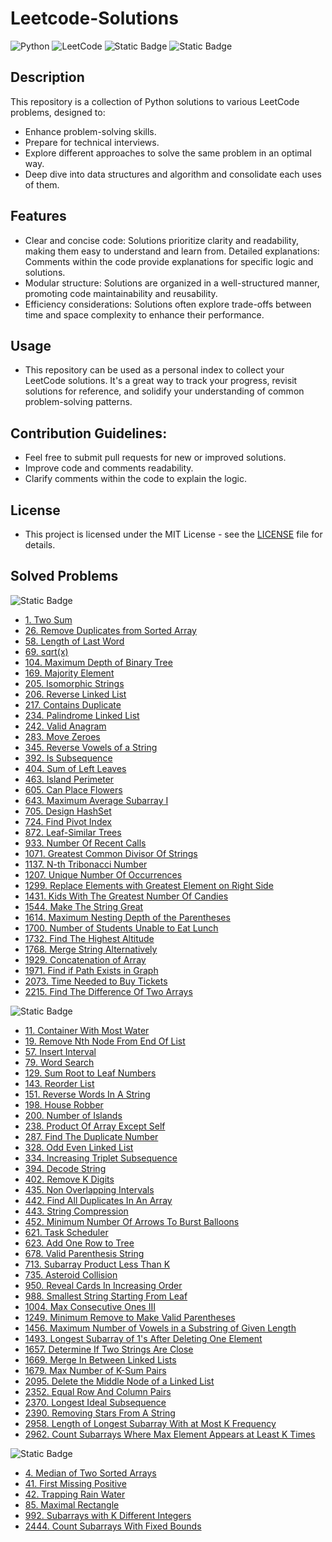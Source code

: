 # Leetcode-Solutions

![Python](https://img.shields.io/badge/python-3670A0?style=for-the-badge&logo=python&logoColor=ffdd54)
![LeetCode](https://img.shields.io/badge/LeetCode-000000?style=for-the-badge&logo=LeetCode&logoColor=#d16c06)
![Static Badge](https://img.shields.io/badge/algorithms%20and%20data%20structures-blue?style=for-the-badge)
![Static Badge](https://img.shields.io/badge/license-MIT-green?style=for-the-badge)

## Description

This repository is a collection of Python solutions to various LeetCode problems, designed to:

- Enhance problem-solving skills.
- Prepare for technical interviews.
- Explore different approaches to solve the same problem in an optimal way.
- Deep dive into data structures and algorithm and consolidate each uses of them.

## Features

- Clear and concise code: Solutions prioritize clarity and readability, making them easy to understand and learn from.
  Detailed explanations: Comments within the code provide explanations for specific logic and solutions.
- Modular structure: Solutions are organized in a well-structured manner, promoting code maintainability and reusability.
- Efficiency considerations: Solutions often explore trade-offs between time and space complexity to enhance their performance.

## Usage

- This repository can be used as a personal index to collect your LeetCode solutions. It's a great way to track your progress, revisit solutions for reference, and solidify your understanding of common problem-solving patterns.

## Contribution Guidelines:

- Feel free to submit pull requests for new or improved solutions.
- Improve code and comments readability.
- Clarify comments within the code to explain the logic.

## License

- This project is licensed under the MIT License - see the [LICENSE](https://github.com/MarcoBasileDev/Leetcode-Solutions/blob/main/README.md) file for details.

## Solved Problems

![Static Badge](https://img.shields.io/badge/LeetCode%20Easy%20-green?style=for-the-badge)

- [1. Two Sum](https://github.com/MarcoBasileDev/LeetCode-Solutions/blob/main/Solutions/easy/1_two_sum.py)
- [26. Remove Duplicates from Sorted Array](https://github.com/MarcoBasileDev/LeetCode-Solutions/blob/main/Solutions/easy/26_remove_duplicates_from_sorted_array.py)
- [58. Length of Last Word](https://github.com/MarcoBasileDev/LeetCode-Solutions/blob/main/Solutions/easy/58_length_of_last_word.py)
- [69. sqrt(x)](https://github.com/MarcoBasileDev/LeetCode-Solutions/blob/main/Solutions/easy/69_sqrt_x.py)
- [104. Maximum Depth of Binary Tree](https://github.com/MarcoBasileDev/LeetCode-Solutions/blob/main/Solutions/easy/104_maximum_depth_of_binary_tree.py)
- [169. Majority Element](https://github.com/MarcoBasileDev/LeetCode-Solutions/blob/main/Solutions/easy/169_majority_element.py)
- [205. Isomorphic Strings](https://github.com/MarcoBasileDev/LeetCode-Solutions/blob/main/Solutions/easy/205_isomorphic_strings.py)
- [206. Reverse Linked List](https://github.com/MarcoBasileDev/LeetCode-Solutions/blob/main/Solutions/easy/206_reverse_linked_list.py)
- [217. Contains Duplicate](https://github.com/MarcoBasileDev/LeetCode-Solutions/blob/main/Solutions/easy/217_contains_duplicate.py)
- [234. Palindrome Linked List](https://github.com/MarcoBasileDev/LeetCode-Solutions/blob/main/Solutions/easy/234_palindrome_linked_list.py)
- [242. Valid Anagram](https://github.com/MarcoBasileDev/LeetCode-Solutions/blob/main/Solutions/easy/242_valid_anagram.py)
- [283. Move Zeroes](https://github.com/MarcoBasileDev/LeetCode-Solutions/blob/main/Solutions/easy/283_move_zeroes.py)
- [345. Reverse Vowels of a String](https://github.com/MarcoBasileDev/LeetCode-Solutions/blob/main/Solutions/easy/345_reverse_vowels_of_a_string.py)
- [392. Is Subsequence](https://github.com/MarcoBasileDev/LeetCode-Solutions/blob/main/Solutions/easy/392_is_subsequence.py)
- [404. Sum of Left Leaves](https://github.com/MarcoBasileDev/LeetCode-Solutions/blob/main/Solutions/easy/404_sum_of_left_leaves.py)
- [463. Island Perimeter](https://github.com/MarcoBasileDev/LeetCode-Solutions/blob/main/Solutions/easy/463_island_perimeter.py)
- [605. Can Place Flowers](https://github.com/MarcoBasileDev/LeetCode-Solutions/blob/main/Solutions/easy/605_can_place_flowers.py)
- [643. Maximum Average Subarray I](https://github.com/MarcoBasileDev/LeetCode-Solutions/blob/main/Solutions/easy/643_maximum_average_subarray_I.py)
- [705. Design HashSet](https://github.com/MarcoBasileDev/LeetCode-Solutions/blob/main/Solutions/easy/705_design_hashset.py)
- [724. Find Pivot Index](https://github.com/MarcoBasileDev/LeetCode-Solutions/blob/main/Solutions/easy/724_find_pivot_index.py)
- [872. Leaf-Similar Trees](https://github.com/MarcoBasileDev/LeetCode-Solutions/blob/main/Solutions/easy/872_leaf_similar_trees.py)
- [933. Number Of Recent Calls](https://github.com/MarcoBasileDev/LeetCode-Solutions/blob/main/Solutions/easy/933_number_of_recent_calls.py)
- [1071. Greatest Common Divisor Of Strings](https://github.com/MarcoBasileDev/LeetCode-Solutions/blob/main/Solutions/easy/1071_greatest_common_divisor_of_strings.py)
- [1137. N-th Tribonacci Number](https://github.com/MarcoBasileDev/LeetCode-Solutions/blob/main/Solutions/easy/1137_n_th_tribonacci_number.py)
- [1207. Unique Number Of Occurrences](https://github.com/MarcoBasileDev/LeetCode-Solutions/blob/main/Solutions/easy/1207_unique_number_of_occurrences.py)
- [1299. Replace Elements with Greatest Element on Right Side](https://github.com/MarcoBasileDev/LeetCode-Solutions/blob/main/Solutions/easy/1299_replace_elements_with_greatest_element_on_right_side.py)
- [1431. Kids With The Greatest Number Of Candies](https://github.com/MarcoBasileDev/LeetCode-Solutions/blob/main/Solutions/easy/1431_kids_with_the_greatest_number_of_candies.py)
- [1544. Make The String Great](https://github.com/MarcoBasileDev/LeetCode-Solutions/blob/main/Solutions/easy/1544_make_the_string_great.py)
- [1614. Maximum Nesting Depth of the Parentheses](https://github.com/MarcoBasileDev/LeetCode-Solutions/blob/main/Solutions/easy/1614_maximum_nesting_depth_of_the_parentheses.py)
- [1700. Number of Students Unable to Eat Lunch](https://github.com/MarcoBasileDev/LeetCode-Solutions/blob/main/Solutions/easy/1700_number_of_students_unable_to_eat_lunch.py)
- [1732. Find The Highest Altitude](https://github.com/MarcoBasileDev/LeetCode-Solutions/blob/main/Solutions/easy/1732_find_the_highest_altitude.py)
- [1768. Merge String Alternatively](https://github.com/MarcoBasileDev/LeetCode-Solutions/blob/main/Solutions/easy/1768_merge_string_alternatively.py)
- [1929. Concatenation of Array](https://github.com/MarcoBasileDev/LeetCode-Solutions/blob/main/Solutions/easy/1929_concatenation_of_array.py)
- [1971. Find if Path Exists in Graph](https://github.com/MarcoBasileDev/LeetCode-Solutions/blob/main/Solutions/easy/1971_find_if_path_exists_in_graph.py)
- [2073. Time Needed to Buy Tickets](https://github.com/MarcoBasileDev/LeetCode-Solutions/blob/main/Solutions/easy/2073_time_needed_to_buy_tickets.py)
- [2215. Find The Difference Of Two Arrays](https://github.com/MarcoBasileDev/LeetCode-Solutions/blob/main/Solutions/easy/2215_find_the_difference_of_two_arrays.py)

![Static Badge](https://img.shields.io/badge/LeetCode%20Medium%20-yellow?style=for-the-badge)

- [11. Container With Most Water](https://github.com/MarcoBasileDev/LeetCode-Solutions/blob/main/Solutions/medium/11_container_with_most_water.py)
- [19. Remove Nth Node From End Of List](https://github.com/MarcoBasileDev/LeetCode-Solutions/blob/main/Solutions/medium/19_remove_nth_node_from_end_of_list.py)
- [57. Insert Interval](https://github.com/MarcoBasileDev/LeetCode-Solutions/blob/main/Solutions/medium/57_insert_inverval.py)
- [79. Word Search](https://github.com/MarcoBasileDev/LeetCode-Solutions/blob/main/Solutions/medium/79_word_search.py)
- [129. Sum Root to Leaf Numbers](https://github.com/MarcoBasileDev/LeetCode-Solutions/blob/main/Solutions/medium/129_sum_root_to_leaf_numbers.py)
- [143. Reorder List](https://github.com/MarcoBasileDev/LeetCode-Solutions/blob/main/Solutions/medium/143_reorder_list.py)
- [151. Reverse Words In A String](https://github.com/MarcoBasileDev/LeetCode-Solutions/blob/main/Solutions/medium/151_reverse_words_in_a_string.py)
- [198. House Robber](https://github.com/MarcoBasileDev/LeetCode-Solutions/blob/main/Solutions/medium/198_house_robber.py)
- [200. Number of Islands](https://github.com/MarcoBasileDev/LeetCode-Solutions/blob/main/Solutions/easy/200_number_of_islands.py)
- [238. Product Of Array Except Self](https://github.com/MarcoBasileDev/LeetCode-Solutions/blob/main/Solutions/medium/238_product_of_array_except_self.py)
- [287. Find The Duplicate Number](https://github.com/MarcoBasileDev/LeetCode-Solutions/blob/main/Solutions/medium/287_find_the_duplicate_number.py)
- [328. Odd Even Linked List](https://github.com/MarcoBasileDev/LeetCode-Solutions/blob/main/Solutions/medium/328_odd_even_linked_list.py)
- [334. Increasing Triplet Subsequence](https://github.com/MarcoBasileDev/LeetCode-Solutions/blob/main/Solutions/medium/334_increasing_triplet_subsequence.py)
- [394. Decode String](https://github.com/MarcoBasileDev/LeetCode-Solutions/blob/main/Solutions/medium/394_decode_string.py)
- [402. Remove K Digits](https://github.com/MarcoBasileDev/LeetCode-Solutions/blob/main/Solutions/medium/402_remove_k_digits.py)
- [435. Non Overlapping Intervals](https://github.com/MarcoBasileDev/LeetCode-Solutions/blob/main/Solutions/medium/435_non_overlapping_intervals.py)
- [442. Find All Duplicates In An Array](https://github.com/MarcoBasileDev/LeetCode-Solutions/blob/main/Solutions/medium/442_find_all_duplicates_in_an_array.py)
- [443. String Compression](https://github.com/MarcoBasileDev/LeetCode-Solutions/blob/main/Solutions/medium/443_string_compression.py)
- [452. Minimum Number Of Arrows To Burst Balloons](https://github.com/MarcoBasileDev/LeetCode-Solutions/blob/main/Solutions/medium/452_minimum_number_of_arrows_to_burst_balloons.py)
- [621. Task Scheduler](https://github.com/MarcoBasileDev/LeetCode-Solutions/blob/main/Solutions/medium/621_task_scheduler.py)
- [623. Add One Row to Tree](https://github.com/MarcoBasileDev/LeetCode-Solutions/blob/main/Solutions/medium/623_add_one_row_to_tree.py)
- [678. Valid Parenthesis String](https://github.com/MarcoBasileDev/LeetCode-Solutions/blob/main/Solutions/medium/678_valid_parenthesis_string.py)
- [713. Subarray Product Less Than K](https://github.com/MarcoBasileDev/LeetCode-Solutions/blob/main/Solutions/medium/713_subarray_product_less_than_k.py)
- [735. Asteroid Collision](https://github.com/MarcoBasileDev/LeetCode-Solutions/blob/main/Solutions/medium/735_asteroid_collision.py)
- [950. Reveal Cards In Increasing Order](https://github.com/MarcoBasileDev/LeetCode-Solutions/blob/main/Solutions/medium/950_reveal_cards_in_increasing_order.py)
- [988. Smallest String Starting From Leaf](https://github.com/MarcoBasileDev/LeetCode-Solutions/blob/main/Solutions/medium/988_smallest_string_starting_from_leaf.py)
- [1004. Max Consecutive Ones III](https://github.com/MarcoBasileDev/LeetCode-Solutions/blob/main/Solutions/medium/1004_max_consecutive_ones_III.py)
- [1249. Minimum Remove to Make Valid Parentheses](https://github.com/MarcoBasileDev/LeetCode-Solutions/blob/main/Solutions/medium/1249_minimum_remove_to_make_valid_parentheses.py)
- [1456. Maximum Number of Vowels in a Substring of Given Length](https://github.com/MarcoBasileDev/LeetCode-Solutions/blob/main/Solutions/medium/1456_maximum_number_of_vowels_in_a_substring_of_given_length.py)
- [1493. Longest Subarray of 1's After Deleting One Element](https://github.com/MarcoBasileDev/LeetCode-Solutions/blob/main/Solutions/medium/1493_longest_subarray_of_1s_after_deleting_one_element.py)
- [1657. Determine If Two Strings Are Close](https://github.com/MarcoBasileDev/LeetCode-Solutions/blob/main/Solutions/medium/1657_determine_if_two_strings_are_close.py)
- [1669. Merge In Between Linked Lists](https://github.com/MarcoBasileDev/LeetCode-Solutions/blob/main/Solutions/medium/1669_merge_in_between_linked_lists.py)
- [1679. Max Number of K-Sum Pairs](https://github.com/MarcoBasileDev/LeetCode-Solutions/blob/main/Solutions/medium/1679_max_number_of_k_sum_pairs.py)
- [2095. Delete the Middle Node of a Linked List](https://github.com/MarcoBasileDev/LeetCode-Solutions/blob/main/Solutions/medium/2095_delete_the_middle_node_of_a_linked_list.py)
- [2352. Equal Row And Column Pairs](https://github.com/MarcoBasileDev/LeetCode-Solutions/blob/main/Solutions/medium/2352_equal_row_and_column_pairs.py)
- [2370. Longest Ideal Subsequence](https://github.com/MarcoBasileDev/LeetCode-Solutions/blob/main/Solutions/medium/2370_longest_ideal_subsequence.py)
- [2390. Removing Stars From A String](https://github.com/MarcoBasileDev/LeetCode-Solutions/blob/main/Solutions/medium/2390_removing_stars_from_a_string.py)
- [2958. Length of Longest Subarray With at Most K Frequency](https://github.com/MarcoBasileDev/LeetCode-Solutions/blob/main/Solutions/medium/2958_length_of_longest_subarray_with_at_most_k_frequency.py)
- [2962. Count Subarrays Where Max Element Appears at Least K Times](https://github.com/MarcoBasileDev/LeetCode-Solutions/blob/main/Solutions/medium/2962_count_subarrays_where_max_element_appears_at_least_k_times.py)

![Static Badge](https://img.shields.io/badge/LeetCode%20Hard%20-red?style=for-the-badge)

- [4. Median of Two Sorted Arrays](https://github.com/MarcoBasileDev/LeetCode-Solutions/blob/main/Solutions/hard/4_median_of_two_sorted_arrays.py)
- [41. First Missing Positive](https://github.com/MarcoBasileDev/LeetCode-Solutions/blob/main/Solutions/hard/41_first_missing_positive.py)
- [42. Trapping Rain Water](https://github.com/MarcoBasileDev/LeetCode-Solutions/blob/main/Solutions/hard/42_trapping_rain_water.py)
- [85. Maximal Rectangle](https://github.com/MarcoBasileDev/LeetCode-Solutions/blob/main/Solutions/hard/85_maximal_rectangle.py)
- [992. Subarrays with K Different Integers](https://github.com/MarcoBasileDev/LeetCode-Solutions/blob/main/Solutions/hard/992_subarrays_with_k_different_integers.py)
- [2444. Count Subarrays With Fixed Bounds](https://github.com/MarcoBasileDev/LeetCode-Solutions/blob/main/Solutions/hard/2444_count_subarrays_with_fixed_bounds.py)
